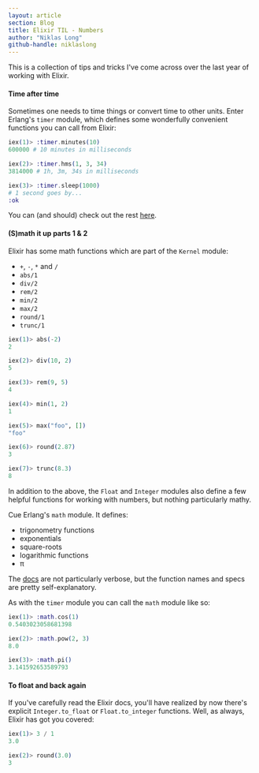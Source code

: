 ```yaml
---
layout: article
section: Blog
title: Elixir TIL - Numbers
author: "Niklas Long"
github-handle: niklaslong
---
```


This is a collection of tips and tricks I've come across over the last year of working with Elixir.

<!--break-->

#### Time after time

Sometimes one needs to time things or convert time to other units. Enter Erlang's `timer` module, which defines some wonderfully convenient functions you can call from Elixir:

```elixir
iex(1)> :timer.minutes(10)
600000 # 10 minutes in milliseconds

iex(2)> :timer.hms(1, 3, 34)
3814000 # 1h, 3m, 34s in milliseconds

iex(3)> :timer.sleep(1000)
# 1 second goes by...
:ok
```

You can (and should) check out the rest [here](http://erlang.org/doc/man/timer.html).

#### (S)math it up parts 1 & 2

Elixir has some math functions which are part of the `Kernel` module:

* `+`, `-`, `*` and `/`
* `abs/1`
* `div/2`
* `rem/2`
* `min/2`
* `max/2`
* `round/1`
* `trunc/1`

```elixir
iex(1)> abs(-2)
2

iex(2)> div(10, 2)
5

iex(3)> rem(9, 5)
4

iex(4)> min(1, 2)
1

iex(5)> max("foo", [])
"foo"

iex(6)> round(2.87)
3

iex(7)> trunc(8.3)
8
```

In addition to the above, the `Float` and `Integer` modules also define a few helpful functions for working with numbers, but nothing particularly mathy.

Cue Erlang's `math` module. It defines:

* trigonometry functions
* exponentials
* square-roots
* logarithmic functions
* π

The [docs](http://erlang.org/doc/man/math.html) are not particularly verbose, but the function names and specs are pretty self-explanatory.

As with the `timer` module you can call the `math` module like so:

```elixir
iex(1)> :math.cos(1)
0.5403023058681398

iex(2)> :math.pow(2, 3)
8.0

iex(3)> :math.pi()
3.141592653589793
```

#### To float and back again

If you've carefully read the Elixir docs, you'll have realized by now there's explicit `Integer.to_float` or `Float.to_integer` functions. Well, as always, Elixir has got you covered:

```elixir
iex(1)> 3 / 1
3.0

iex(2)> round(3.0)
3
```
